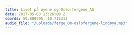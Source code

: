```yaml
---
title: Livet på øyene og Oslo-fergene AS
date: 2017-05-03 13:26:00 Z
coords: 59.889995, 10.715313
audio_file: "/uploads/ferge_Om-oslofergene-lindøya.mp3"
---
```



